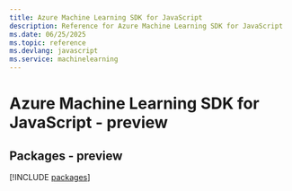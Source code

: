 ```yaml
---
title: Azure Machine Learning SDK for JavaScript
description: Reference for Azure Machine Learning SDK for JavaScript
ms.date: 06/25/2025
ms.topic: reference
ms.devlang: javascript
ms.service: machinelearning
---
```

# Azure Machine Learning SDK for JavaScript - preview
## Packages - preview
[!INCLUDE [packages](machine-learning-index.md)]